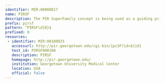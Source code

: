 ```yaml
---
identifier: MIR:00000017
name: PIRSF
description: The PIR SuperFamily concept is being used as a guiding principle to provide comprehensive and non-overlapping clustering of UniProtKB sequences into a hierarchical order to reflect their evolutionary relationships.
prefix: pirsf
pattern: ^PIRSF\d{6}$
prefixed: 0
resources:
 - identifier: MIR:00100025
   accessurl: http://pir.georgetown.edu/cgi-bin/ipcSF?id=${id}
   test_id: PIRSF000100
   description: PIRSF
   homepage: http://pir.georgetown.edu/
   institution: Georgetown University Medical Center
   location: USA
   official: false
---
```

